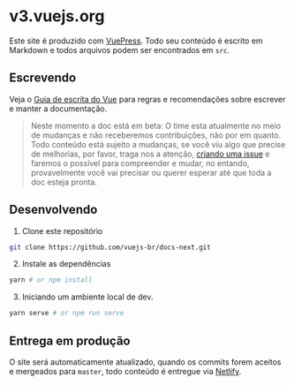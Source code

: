 # v3.vuejs.org
Este site é produzido com [VuePress](https://vuepress.vuejs.org/). Todo seu conteúdo é escrito em Markdown e todos arquivos podem ser encontrados em `src`.

## Escrevendo
Veja o [Guia de escrita do Vue](https://v3.vuejs.org/guide/writing-guide.html) para regras e recomendações sobre escrever e manter a documentação.

>Neste momento a doc está em beta: O time esta atualmente no meio de mudanças e não receberemos contribuições, não por em quanto. Todo conteúdo está sujeito a mudanças, se você viu algo que precise de melhorias, por favor, traga nos a atenção, [criando uma issue](https://github.com/vuejs-br/docs-next/issues/new) e faremos o possível para compreender e mudar, no entando, provavelmente você vai precisar ou querer esperar até que toda a doc esteja pronta.

## Desenvolvendo

1. Clone este repositório

```bash
git clone https://github.com/vuejs-br/docs-next.git
```

2. Instale as dependências

```bash
yarn # or npm install
```

3. Iniciando um ambiente local de dev.

```bash
yarn serve # or npm run serve
```

## Entrega em produção

O site será automaticamente atualizado, quando os commits forem aceitos e mergeados para `master`, todo conteúdo é entregue via [Netlify](https://www.netlify.com/).
